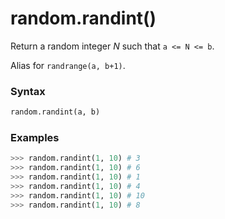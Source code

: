# random.randint()

Return a random integer *N* such that `a <= N <= b`.

Alias for `randrange(a, b+1)`.

### Syntax

```python
random.randint(a, b)
```

### Examples

```python
>>> random.randint(1, 10) # 3
>>> random.randint(1, 10) # 6
>>> random.randint(1, 10) # 1
>>> random.randint(1, 10) # 4
>>> random.randint(1, 10) # 10
>>> random.randint(1, 10) # 8
```
